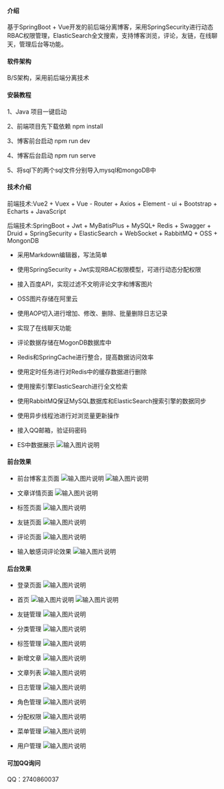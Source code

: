 #### 介绍
基于SpringBoot + Vue开发的前后端分离博客，采用SpringSecurity进行动态RBAC权限管理，ElasticSearch全文搜索，支持博客浏览，评论，友链，在线聊天，管理后台等功能。

#### 软件架构
B/S架构，采用前后端分离技术


#### 安装教程

1、Java 项目一键启动

2、前端项目先下载依赖 npm install

3、博客前台启动 npm run dev

4、博客后台启动 npm run serve

5、将sql下的两个sql文件分别导入mysql和mongoDB中


#### 技术介绍

前端技术:Vue2 + Vuex + Vue - Router + Axios + Element - ui + Bootstrap + Echarts + JavaScript

后端技术:SpringBoot + Jwt + MyBatisPlus + MySQL+ Redis + Swagger + Druid + SpringSecurity + ElasticSearch + WebSocket + RabbitMQ + OSS + MongonDB

* 采用Markdown编辑器，写法简单

* 使用SpringSecurity + Jwt实现RBAC权限模型，可进行动态分配权限

* 接入百度API，实现过滤不文明评论文字和博客图片

* OSS图片存储在阿里云

* 使用AOP切入进行增加、修改、删除、批量删除日志记录

* 实现了在线聊天功能

* 评论数据存储在MogonDB数据库中

* Redis和SpringCache进行整合，提高数据访问效率

* 使用定时任务进行对Redis中的缓存数据进行删除

* 使用搜索引擎ElasticSearch进行全文检索

* 使用RabbitMQ保证MySQL数据库和ElasticSearch搜索引擎的数据同步

* 使用异步线程池进行对浏览量更新操作

* 接入QQ邮箱，验证码密码

* ES中数据展示
![输入图片说明](imgs/image21.png)

#### 前台效果

* 前台博客主页面
![输入图片说明](imgs/image1.png)
![输入图片说明](imgs/image2.png)

* 文章详情页面
![输入图片说明](imgs/image3.png)

* 标签页面
![输入图片说明](imgs/image18.png)

* 友链页面
![输入图片说明](imgs/image19.png)

* 评论页面
![输入图片说明](imgs/image4.png)

* 输入敏感词评论效果
![输入图片说明](imgs/image20.png)

#### 后台效果

* 登录页面
![输入图片说明](imgs/image9.png)
  
* 首页
![输入图片说明](imgs/image5.png)
![输入图片说明](imgs/image6.png)

* 友链管理
![输入图片说明](imgs/image10.png)

* 分类管理
![输入图片说明](imgs/image11.png)

* 标签管理
![输入图片说明](imgs/image12.png)

* 新增文章
![输入图片说明](imgs/image13.png)

* 文章列表
![输入图片说明](imgs/image7.png)

* 日志管理
![输入图片说明](imgs/image14.png)

* 角色管理
![输入图片说明](imgs/image15.png)

* 分配权限
![输入图片说明](imgs/image8.png)

* 菜单管理
![输入图片说明](imgs/image16.png)

* 用户管理
![输入图片说明](imgs/image17.png)

#### 可加QQ询问
QQ：2740860037
